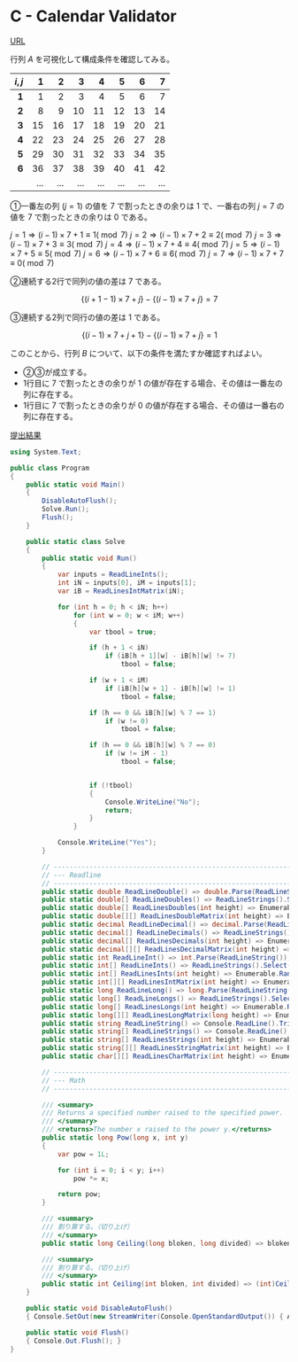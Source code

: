 # C - Calendar Validator

[URL](https://atcoder.jp/contests/abc225/tasks/abc225_c)

行列 $A$ を可視化して構成条件を確認してみる。

| $i,j$ |1|2|3|4|5|6|7|
|-:|-:|-:|-:|-:|-:|-:|-:|
|**1**|1|2|3|4|5|6|7|
|**2**|8|9|10|11|12|13|14|
|**3**|15|16|17|18|19|20|21|
|**4**|22|23|24|25|26|27|28|
|**5**|29|30|31|32|33|34|35|
|**6**|36|37|38|39|40|41|42|
||...|...|...|...|...|...|...|

①一番左の列 $(j=1)$ の値を $7$ で割ったときの余りは $1$ で、一番右の列 $j=7$ の値を $7$ で割ったときの余りは $0$ である。

$j=1\Rightarrow(i-1)\times7+1\equiv1(\bmod{7})$
$j=2\Rightarrow(i-1)\times7+2\equiv2(\bmod{7})$
$j=3\Rightarrow(i-1)\times7+3\equiv3(\bmod{7})$
$j=4\Rightarrow(i-1)\times7+4\equiv4(\bmod{7})$
$j=5\Rightarrow(i-1)\times7+5\equiv5(\bmod{7})$
$j=6\Rightarrow(i-1)\times7+6\equiv6(\bmod{7})$
$j=7\Rightarrow(i-1)\times7+7\equiv0(\bmod{7})$

②連続する2行で同列の値の差は $7$ である。

$$
\{(i+1−1)×7+j\}-\{(i-1)×7+j\}=7
$$

③連続する2列で同行の値の差は $1$ である。

$$
\{(i−1)×7+j+1\}-\{(i-1)×7+j\}=1
$$

このことから、行列 $B$ について、以下の条件を満たすか確認すればよい。

- ②③が成立する。
- 1行目に $7$ で割ったときの余りが $1$ の値が存在する場合、その値は一番左の列に存在する。
- 1行目に $7$ で割ったときの余りが $0$ の値が存在する場合、その値は一番右の列に存在する。

[提出結果](https://atcoder.jp/contests/abc225/submissions/52233240)

```csharp title="C#"
using System.Text;

public class Program
{
    public static void Main()
    {
        DisableAutoFlush();
        Solve.Run();
        Flush();
    }

    public static class Solve
    {
        public static void Run()
        {
            var inputs = ReadLineInts();
            int iN = inputs[0], iM = inputs[1];
            var iB = ReadLinesIntMatrix(iN);

            for (int h = 0; h < iN; h++)
                for (int w = 0; w < iM; w++)
                {
                    var tbool = true;

                    if (h + 1 < iN)
                        if (iB[h + 1][w] - iB[h][w] != 7)
                            tbool = false;

                    if (w + 1 < iM)
                        if (iB[h][w + 1] - iB[h][w] != 1)
                            tbool = false;

                    if (h == 0 && iB[h][w] % 7 == 1)
                        if (w != 0)
                            tbool = false;

                    if (h == 0 && iB[h][w] % 7 == 0)
                        if (w != iM - 1)
                            tbool = false;


                    if (!tbool)
                    {
                        Console.WriteLine("No");
                        return;
                    }
                }

            Console.WriteLine("Yes");
        }

        // ----------------------------------------------------------------------------------------------------
        // --- Readline
        // ----------------------------------------------------------------------------------------------------
        public static double ReadLineDouble() => double.Parse(ReadLineString());
        public static double[] ReadLineDoubles() => ReadLineStrings().Select(double.Parse).ToArray();
        public static double[] ReadLinesDoubles(int height) => Enumerable.Range(0, height).Select(_ => ReadLineDouble()).ToArray();
        public static double[][] ReadLinesDoubleMatrix(int height) => Enumerable.Range(0, height).Select(_ => ReadLineDoubles()).ToArray();
        public static decimal ReadLineDecimal() => decimal.Parse(ReadLineString());
        public static decimal[] ReadLineDecimals() => ReadLineStrings().Select(decimal.Parse).ToArray();
        public static decimal[] ReadLinesDecimals(int height) => Enumerable.Range(0, height).Select(_ => ReadLineDecimal()).ToArray();
        public static decimal[][] ReadLinesDecimalMatrix(int height) => Enumerable.Range(0, height).Select(_ => ReadLineDecimals()).ToArray();
        public static int ReadLineInt() => int.Parse(ReadLineString());
        public static int[] ReadLineInts() => ReadLineStrings().Select(int.Parse).ToArray();
        public static int[] ReadLinesInts(int height) => Enumerable.Range(0, height).Select(_ => ReadLineInt()).ToArray();
        public static int[][] ReadLinesIntMatrix(int height) => Enumerable.Range(0, height).Select(_ => ReadLineInts()).ToArray();
        public static long ReadLineLong() => long.Parse(ReadLineString());
        public static long[] ReadLineLongs() => ReadLineStrings().Select(long.Parse).ToArray();
        public static long[] ReadLinesLongs(int height) => Enumerable.Range(0, height).Select(_ => ReadLineLong()).ToArray();
        public static long[][] ReadLinesLongMatrix(long height) => Enumerable.Range(0, (int)height).Select(_ => ReadLineLongs()).ToArray();
        public static string ReadLineString() => Console.ReadLine().TrimStart().TrimEnd();
        public static string[] ReadLineStrings() => Console.ReadLine().TrimStart().TrimEnd().Split();
        public static string[] ReadLinesStrings(int height) => Enumerable.Range(0, height).Select(_ => ReadLineString()).ToArray();
        public static string[][] ReadLinesStringMatrix(int height) => Enumerable.Range(0, height).Select(_ => ReadLineStrings()).ToArray();
        public static char[][] ReadLinesCharMatrix(int height) => Enumerable.Range(0, height).Select(_ => ReadLineString().ToCharArray()).ToArray();

        // ----------------------------------------------------------------------------------------------------
        // --- Math
        // ----------------------------------------------------------------------------------------------------

        /// <summary>
        /// Returns a specified number raised to the specified power.
        /// </summary>
        /// <returns>The number x raised to the power y.</returns>
        public static long Pow(long x, int y)
        {
            var pow = 1L;

            for (int i = 0; i < y; i++)
                pow *= x;

            return pow;
        }

        /// <summary>
        /// 割り算する。（切り上げ）
        /// </summary>
        public static long Ceiling(long bloken, long divided) => bloken % divided == 0L ? bloken / divided : bloken / divided + 1L;

        /// <summary>
        /// 割り算する。（切り上げ）
        /// </summary>
        public static int Ceiling(int bloken, int divided) => (int)Ceiling((long)bloken, divided);
    }

    public static void DisableAutoFlush()
    { Console.SetOut(new StreamWriter(Console.OpenStandardOutput()) { AutoFlush = false }); }

    public static void Flush()
    { Console.Out.Flush(); }
}
```
